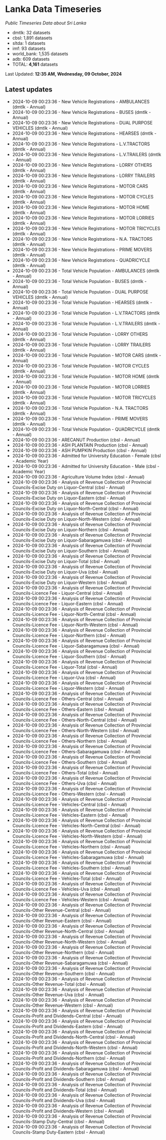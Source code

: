 # Lanka Data Timeseries
*Public Timeseries Data about Sri Lanka*

* dmtlk: 32 datasets
* cbsl: 1,891 datasets
* sltda: 1 datasets
* imf: 93 datasets
* world_bank: 1,535 datasets
* adb: 609 datasets
* TOTAL: **4,161** datasets

Last Updated: **12:35 AM, Wednesday, 09 October, 2024**

## Latest updates

* 2024-10-09 00:23:36 - New Vehicle Registrations - AMBULANCES (dmtlk - Annual)
* 2024-10-09 00:23:36 - New Vehicle Registrations - BUSES (dmtlk - Annual)
* 2024-10-09 00:23:36 - New Vehicle Registrations - DUAL PURPOSE VEHICLES (dmtlk - Annual)
* 2024-10-09 00:23:36 - New Vehicle Registrations - HEARSES (dmtlk - Annual)
* 2024-10-09 00:23:36 - New Vehicle Registrations - L.V.TRACTORS (dmtlk - Annual)
* 2024-10-09 00:23:36 - New Vehicle Registrations - L.V.TRAILERS (dmtlk - Annual)
* 2024-10-09 00:23:36 - New Vehicle Registrations - LORRY OTHERS (dmtlk - Annual)
* 2024-10-09 00:23:36 - New Vehicle Registrations - LORRY TRAILERS (dmtlk - Annual)
* 2024-10-09 00:23:36 - New Vehicle Registrations - MOTOR CARS (dmtlk - Annual)
* 2024-10-09 00:23:36 - New Vehicle Registrations - MOTOR CYCLES (dmtlk - Annual)
* 2024-10-09 00:23:36 - New Vehicle Registrations - MOTOR HOME (dmtlk - Annual)
* 2024-10-09 00:23:36 - New Vehicle Registrations - MOTOR LORRIES (dmtlk - Annual)
* 2024-10-09 00:23:36 - New Vehicle Registrations - MOTOR TRICYCLES (dmtlk - Annual)
* 2024-10-09 00:23:36 - New Vehicle Registrations - N.A. TRACTORS (dmtlk - Annual)
* 2024-10-09 00:23:36 - New Vehicle Registrations - PRIME MOVERS (dmtlk - Annual)
* 2024-10-09 00:23:36 - New Vehicle Registrations - QUADRICYCLE (dmtlk - Annual)
* 2024-10-09 00:23:36 - Total Vehicle Population - AMBULANCES (dmtlk - Annual)
* 2024-10-09 00:23:36 - Total Vehicle Population - BUSES (dmtlk - Annual)
* 2024-10-09 00:23:36 - Total Vehicle Population - DUAL PURPOSE VEHICLES (dmtlk - Annual)
* 2024-10-09 00:23:36 - Total Vehicle Population - HEARSES (dmtlk - Annual)
* 2024-10-09 00:23:36 - Total Vehicle Population - L.V.TRACTORS (dmtlk - Annual)
* 2024-10-09 00:23:36 - Total Vehicle Population - L.V.TRAILERS (dmtlk - Annual)
* 2024-10-09 00:23:36 - Total Vehicle Population - LORRY OTHERS (dmtlk - Annual)
* 2024-10-09 00:23:36 - Total Vehicle Population - LORRY TRAILERS (dmtlk - Annual)
* 2024-10-09 00:23:36 - Total Vehicle Population - MOTOR CARS (dmtlk - Annual)
* 2024-10-09 00:23:36 - Total Vehicle Population - MOTOR CYCLES (dmtlk - Annual)
* 2024-10-09 00:23:36 - Total Vehicle Population - MOTOR HOME (dmtlk - Annual)
* 2024-10-09 00:23:36 - Total Vehicle Population - MOTOR LORRIES (dmtlk - Annual)
* 2024-10-09 00:23:36 - Total Vehicle Population - MOTOR TRICYCLES (dmtlk - Annual)
* 2024-10-09 00:23:36 - Total Vehicle Population - N.A. TRACTORS (dmtlk - Annual)
* 2024-10-09 00:23:36 - Total Vehicle Population - PRIME MOVERS (dmtlk - Annual)
* 2024-10-09 00:23:36 - Total Vehicle Population - QUADRICYCLE (dmtlk - Annual)
* 2024-10-09 00:23:36 - ARECANUT Production (cbsl - Annual)
* 2024-10-09 00:23:36 - ASH PLANTAIN Production (cbsl - Annual)
* 2024-10-09 00:23:36 - ASH PUMPKIN Production (cbsl - Annual)
* 2024-10-09 00:23:36 - Admitted for University Education - Female (cbsl - Academic Year)
* 2024-10-09 00:23:36 - Admitted for University Education - Male (cbsl - Academic Year)
* 2024-10-09 00:23:36 - Agriculture Volume Index (cbsl - Annual)
* 2024-10-09 00:23:36 - Analysis of Revenue Collection of Provincial Councils-Excise Duty on Liquor-Central (cbsl - Annual)
* 2024-10-09 00:23:36 - Analysis of Revenue Collection of Provincial Councils-Excise Duty on Liquor-Eastern (cbsl - Annual)
* 2024-10-09 00:23:36 - Analysis of Revenue Collection of Provincial Councils-Excise Duty on Liquor-North-Central (cbsl - Annual)
* 2024-10-09 00:23:36 - Analysis of Revenue Collection of Provincial Councils-Excise Duty on Liquor-North-Western (cbsl - Annual)
* 2024-10-09 00:23:36 - Analysis of Revenue Collection of Provincial Councils-Excise Duty on Liquor-Northern (cbsl - Annual)
* 2024-10-09 00:23:36 - Analysis of Revenue Collection of Provincial Councils-Excise Duty on Liquor-Sabaragamuwa (cbsl - Annual)
* 2024-10-09 00:23:36 - Analysis of Revenue Collection of Provincial Councils-Excise Duty on Liquor-Southern (cbsl - Annual)
* 2024-10-09 00:23:36 - Analysis of Revenue Collection of Provincial Councils-Excise Duty on Liquor-Total (cbsl - Annual)
* 2024-10-09 00:23:36 - Analysis of Revenue Collection of Provincial Councils-Excise Duty on Liquor-Uva (cbsl - Annual)
* 2024-10-09 00:23:36 - Analysis of Revenue Collection of Provincial Councils-Excise Duty on Liquor-Western (cbsl - Annual)
* 2024-10-09 00:23:36 - Analysis of Revenue Collection of Provincial Councils-Licence Fee - Liquor-Central (cbsl - Annual)
* 2024-10-09 00:23:36 - Analysis of Revenue Collection of Provincial Councils-Licence Fee - Liquor-Eastern (cbsl - Annual)
* 2024-10-09 00:23:36 - Analysis of Revenue Collection of Provincial Councils-Licence Fee - Liquor-North-Central (cbsl - Annual)
* 2024-10-09 00:23:36 - Analysis of Revenue Collection of Provincial Councils-Licence Fee - Liquor-North-Western (cbsl - Annual)
* 2024-10-09 00:23:36 - Analysis of Revenue Collection of Provincial Councils-Licence Fee - Liquor-Northern (cbsl - Annual)
* 2024-10-09 00:23:36 - Analysis of Revenue Collection of Provincial Councils-Licence Fee - Liquor-Sabaragamuwa (cbsl - Annual)
* 2024-10-09 00:23:36 - Analysis of Revenue Collection of Provincial Councils-Licence Fee - Liquor-Southern (cbsl - Annual)
* 2024-10-09 00:23:36 - Analysis of Revenue Collection of Provincial Councils-Licence Fee - Liquor-Total (cbsl - Annual)
* 2024-10-09 00:23:36 - Analysis of Revenue Collection of Provincial Councils-Licence Fee - Liquor-Uva (cbsl - Annual)
* 2024-10-09 00:23:36 - Analysis of Revenue Collection of Provincial Councils-Licence Fee - Liquor-Western (cbsl - Annual)
* 2024-10-09 00:23:36 - Analysis of Revenue Collection of Provincial Councils-Licence Fee - Others-Central (cbsl - Annual)
* 2024-10-09 00:23:36 - Analysis of Revenue Collection of Provincial Councils-Licence Fee - Others-Eastern (cbsl - Annual)
* 2024-10-09 00:23:36 - Analysis of Revenue Collection of Provincial Councils-Licence Fee - Others-North-Central (cbsl - Annual)
* 2024-10-09 00:23:36 - Analysis of Revenue Collection of Provincial Councils-Licence Fee - Others-North-Western (cbsl - Annual)
* 2024-10-09 00:23:36 - Analysis of Revenue Collection of Provincial Councils-Licence Fee - Others-Northern (cbsl - Annual)
* 2024-10-09 00:23:36 - Analysis of Revenue Collection of Provincial Councils-Licence Fee - Others-Sabaragamuwa (cbsl - Annual)
* 2024-10-09 00:23:36 - Analysis of Revenue Collection of Provincial Councils-Licence Fee - Others-Southern (cbsl - Annual)
* 2024-10-09 00:23:36 - Analysis of Revenue Collection of Provincial Councils-Licence Fee - Others-Total (cbsl - Annual)
* 2024-10-09 00:23:36 - Analysis of Revenue Collection of Provincial Councils-Licence Fee - Others-Uva (cbsl - Annual)
* 2024-10-09 00:23:36 - Analysis of Revenue Collection of Provincial Councils-Licence Fee - Others-Western (cbsl - Annual)
* 2024-10-09 00:23:36 - Analysis of Revenue Collection of Provincial Councils-Licence Fee - Vehicles-Central (cbsl - Annual)
* 2024-10-09 00:23:36 - Analysis of Revenue Collection of Provincial Councils-Licence Fee - Vehicles-Eastern (cbsl - Annual)
* 2024-10-09 00:23:36 - Analysis of Revenue Collection of Provincial Councils-Licence Fee - Vehicles-North-Central (cbsl - Annual)
* 2024-10-09 00:23:36 - Analysis of Revenue Collection of Provincial Councils-Licence Fee - Vehicles-North-Western (cbsl - Annual)
* 2024-10-09 00:23:36 - Analysis of Revenue Collection of Provincial Councils-Licence Fee - Vehicles-Northern (cbsl - Annual)
* 2024-10-09 00:23:36 - Analysis of Revenue Collection of Provincial Councils-Licence Fee - Vehicles-Sabaragamuwa (cbsl - Annual)
* 2024-10-09 00:23:36 - Analysis of Revenue Collection of Provincial Councils-Licence Fee - Vehicles-Southern (cbsl - Annual)
* 2024-10-09 00:23:36 - Analysis of Revenue Collection of Provincial Councils-Licence Fee - Vehicles-Total (cbsl - Annual)
* 2024-10-09 00:23:36 - Analysis of Revenue Collection of Provincial Councils-Licence Fee - Vehicles-Uva (cbsl - Annual)
* 2024-10-09 00:23:36 - Analysis of Revenue Collection of Provincial Councils-Licence Fee - Vehicles-Western (cbsl - Annual)
* 2024-10-09 00:23:36 - Analysis of Revenue Collection of Provincial Councils-Other Revenue-Central (cbsl - Annual)
* 2024-10-09 00:23:36 - Analysis of Revenue Collection of Provincial Councils-Other Revenue-Eastern (cbsl - Annual)
* 2024-10-09 00:23:36 - Analysis of Revenue Collection of Provincial Councils-Other Revenue-North-Central (cbsl - Annual)
* 2024-10-09 00:23:36 - Analysis of Revenue Collection of Provincial Councils-Other Revenue-North-Western (cbsl - Annual)
* 2024-10-09 00:23:36 - Analysis of Revenue Collection of Provincial Councils-Other Revenue-Northern (cbsl - Annual)
* 2024-10-09 00:23:36 - Analysis of Revenue Collection of Provincial Councils-Other Revenue-Sabaragamuwa (cbsl - Annual)
* 2024-10-09 00:23:36 - Analysis of Revenue Collection of Provincial Councils-Other Revenue-Southern (cbsl - Annual)
* 2024-10-09 00:23:36 - Analysis of Revenue Collection of Provincial Councils-Other Revenue-Total (cbsl - Annual)
* 2024-10-09 00:23:36 - Analysis of Revenue Collection of Provincial Councils-Other Revenue-Uva (cbsl - Annual)
* 2024-10-09 00:23:36 - Analysis of Revenue Collection of Provincial Councils-Other Revenue-Western (cbsl - Annual)
* 2024-10-09 00:23:36 - Analysis of Revenue Collection of Provincial Councils-Profit and Dividends-Central (cbsl - Annual)
* 2024-10-09 00:23:36 - Analysis of Revenue Collection of Provincial Councils-Profit and Dividends-Eastern (cbsl - Annual)
* 2024-10-09 00:23:36 - Analysis of Revenue Collection of Provincial Councils-Profit and Dividends-North-Central (cbsl - Annual)
* 2024-10-09 00:23:36 - Analysis of Revenue Collection of Provincial Councils-Profit and Dividends-North-Western (cbsl - Annual)
* 2024-10-09 00:23:36 - Analysis of Revenue Collection of Provincial Councils-Profit and Dividends-Northern (cbsl - Annual)
* 2024-10-09 00:23:36 - Analysis of Revenue Collection of Provincial Councils-Profit and Dividends-Sabaragamuwa (cbsl - Annual)
* 2024-10-09 00:23:36 - Analysis of Revenue Collection of Provincial Councils-Profit and Dividends-Southern (cbsl - Annual)
* 2024-10-09 00:23:36 - Analysis of Revenue Collection of Provincial Councils-Profit and Dividends-Total (cbsl - Annual)
* 2024-10-09 00:23:36 - Analysis of Revenue Collection of Provincial Councils-Profit and Dividends-Uva (cbsl - Annual)
* 2024-10-09 00:23:36 - Analysis of Revenue Collection of Provincial Councils-Profit and Dividends-Western (cbsl - Annual)
* 2024-10-09 00:23:36 - Analysis of Revenue Collection of Provincial Councils-Stamp Duty-Central (cbsl - Annual)
* 2024-10-09 00:23:36 - Analysis of Revenue Collection of Provincial Councils-Stamp Duty-Eastern (cbsl - Annual)